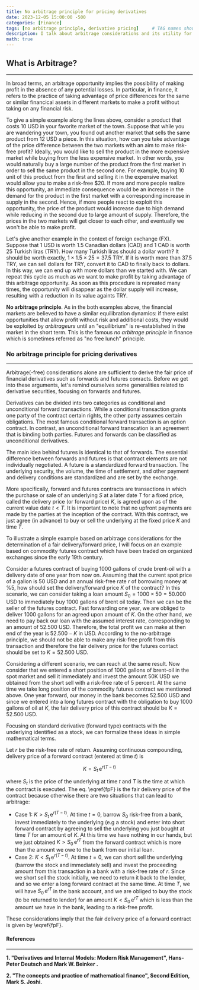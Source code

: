 ```yaml
---
title: No arbitrage principle for pricing derivatives
date: 2023-12-05 15:00:00 -500
categories: [Finance]
tags: [no arbitrage principle, derivative pricing]     # TAG names should always be lowercase
description: I talk about arbitrage considerations and its utility for pricing derivative contracts in finance.   
math: true
---
```


## What is Arbitrage? 
-----

In broad terms, an arbitrage opportunity implies the possibility of making profit in the absence
of any potential losses. In particular, in finance, it refers to the practice of taking
advantage of price differences for the same or similar financical assets in different markets to
make a profit without taking on any financial risk. 

To give a simple example along the lines above, consider a product that costs 10 USD in your
favorite market of the town. Suppose that while you are wandering your town, you found out another
market that sells the same product from 12 USD a piece. In this situation, how can you take
advantage of the price difference between the two markets with an aim to make risk-free profit?
Ideally, you would like to sell the product in the more expensive market while buying from the 
less expensive market. In other words, you would naturally buy a large number of the product
from the first market in order to sell the same product in the second one. For example,
buying 10 unit of this product from the first and selling it in the expensive market would
allow you to make a risk-free $20. If more and more people realize this opportunity,
an immediate consequence would be an increase in the demand for the product in the first market
with a corresponding increase in supply in the second. Hence, if more people react to exploit
this opportunity, the price of the product would increase due to high demand while reducing in 
the second due to large amount of supply. Therefore, the prices in the two markets will get
closer to each other, and eventually we won't be able to make profit. 

Let's give another example in the context of foreign exchange (FX). Suppose that 1 USD is worth
1.5 Canadian dollars (CAD) and 1 CAD is worth $25$ Turkish liras (TRY). How many Turkish liras
should a dollar worth? It should be worth exactly, $1 \times 1.5 \times 25 = 37.5$ TRY. 
If it is worth more than $37.5$ TRY, we can sell dollars for TRY, convert it to CAD to finally
back to dollars. In this way, we can end up with more dollars than we started with. 
We can repeat this cycle as much as we want to make profit by taking advantage of this 
arbitrage opportunity. As soon as this procedure is repreated many times, the opportunity
will disappear as the dollar supply will increase, resulting with a reduction in its value 
againts TRY.  

**No arbitrage principle**. As in the both examples above, the financial markets are believed
to have a similar equilibration dynamics: if there exist opportunities that allow profit without
risk and additional costs, they would be exploited by *arbitrageurs* until an "equilibrium" is
re-established in the market in the short term. This is the famous *no arbitrage principle* in 
finance which is sometimes referred as "no free lunch" principle. 

### No arbitrage principle for pricing derivatives
------

Arbitrage(-free) considerations alone are sufficient to derive the fair price of financial
derivatives such as forwards and futures conracts. Before we get into these arguments,
let's remind ourselves some generalities related to derivative securities, focusing on forwards
and futures. 

Derivatives can be divided into two categories as conditional and unconditional forward
transactions. While a conditional transaction grants one party of the contract certain rights,
the other party assumes certain obligations. The most famous conditional forward transaction
is an option contract. In contrast, an unconditional forward transcation is an agreement 
that is binding both parties. Futures and forwards can be classified as unconditional derivatives. 

The main idea behind futures is identical to that of forwards. The essential difference between
forwards and futures is that contract elements are not individually negotiated. 
A future is a standardized forward transaction. The underlying security, the volume, 
the time of settlement, and other payment and delivery conditions are standardized and are 
set by the exchange. 

More specifically, forward and futures contracts are transactions in which the purchase or sale of
an underlying $S$ at a later date $T$ for a fixed price, called the delivery price (or forward price)
$K$, is agreed upon as of the current value date $t < T$. It is important to note that no upfront payments are made
by the parties at the inception of the contract. With this contract, we just agree (in advance) to 
buy or sell the underlying at the fixed price $K$ and time $T$. 

To illustrate a simple example based on arbitrage considerations for the determination of 
a fair delivery/forward price, I will focus on an example based on commodity futures contract
which have been traded on organized exchanges since the early 19th century. 

Consider a futures contract of buying 1000 gallons of crude brent-oil with a delivery date 
of one year from now on. Assuming that the current spot price of a gallon is 50 USD and an annual
risk-free rate $r$ of borrowing money at $\% 5$, how should set the delivery/forward price $K$ of 
the contract? In this scenario, we can consider taking a loan amount $S_0 = 1000 \times 50 = 50.000$
USD to immediately buy 1000 gallons of brent oil today. Then we can be the seller of the futures
contract. Fast forwarding one year, we are obliged to deliver 1000 gallons for an agreed upon 
amount of $K$. On the other hand, we need to pay back our loan with the assumed interest rate,
corresponding to an amount of $52.500$ USD. Therefore, the total profit we can make at then end
of the year is $52.500 - K$ in USD. According to the no-arbitrage principle, we should not be able
to make any risk-free profit from this transaction and therefore the fair delivery price for the
futures contact should be set to $K = 52.500$ USD.

Considering a different scenario, we can reach at the same result. Now consider that we entered a
short position of 1000 gallons of brent-oil in the spot market and sell it immediately and invest 
the amount 50K USD we obtained from the short sell with a risk-free rate of 5 percent. At the same
time we take long position of the commodity futures contract we mentioned above. One year forward, 
our money in the bank becomes $52.500$ USD and since we entered into a long futures contract with
the obligation to buy 1000 gallons of oil at $K$, the fair delivery price of this contract
should be $K = 52.500$ USD. 

Focusing on standard derivative (forward type) contracts with the underlying identified as a stock, we can formalize these ideas in simple mathematical terms.

Let $r$ be the risk-free rate of return. Assuming continuous compounding, delivery price of a forward contract (entered at time $t$) is 

$$
\begin{equation}\label{fpF} 
K = S_t\, \mathrm{e}^{r(T-t)} 
\end{equation}
$$ 

where $S_t$ is the price of the underlying at time $t$ and $T$ is the time at which the contract is executed. The eq. \eqref{fpF} is the fair delivery price of the contract because otherwise there are two situations that can lead to arbitrage:

- Case 1: $K > S_t \, \mathrm{e}^{r(T-t)}$. At time $t = 0$, barrow $S_0$ risk-free from a bank, invest immediately to the underlying (e.g a stock) and enter into short forward contract by agreeing to sell the underlying you just bought at time $T$ for an amount of $K$. At this time we have nothing in our hands, but we just obtained $K > S_0 \,\mathrm{e}^{rT}$ from the forward contract which is more than the amount we owe to the bank from our initial loan. 
- Case 2: $K < S_t \, \mathrm{e}^{r(T-t)}$. At time $t = 0$, we can short sell the underlying (barrow the stock and immediately sell) and invest the proceeding amount from this transaction in a bank with a risk-free rate of $r$. Since we short sell the stock initially, we need to return it back to the lender, and so we enter a long forward contract at the same time. At time $T$, we will have $S_0 \,\mathrm{e}^{rT}$ in the bank account, and we are obliged to buy the stock (to be returned to lender) for an amount $K < S_0 \,\mathrm{e}^{rT}$ which is less than the amount we have in the bank, leading to a risk-free profit.  

These considerations imply that the fair delivery price of a forward contract is given by \eqref{fpF}.

#### **References** 
-----------

**1. "Derivatives and Internal Models: Modern Risk Management", Hans-Peter Deutsch and Mark W. Beinker .**

**2. "The concepts and practice of mathematical finance", Second Edition, Mark S. Joshi.**

